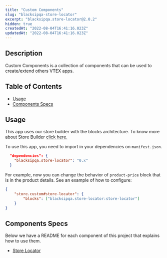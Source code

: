 ```yaml
---
title: "Custom Components"
slug: "blacksipqa-store-locator"
excerpt: "blacksipqa.store-locator@2.0.2"
hidden: true
createdAt: "2022-08-04T16:41:16.023Z"
updatedAt: "2022-08-04T16:41:16.023Z"
---
```

## Description

Custom Components is a collection of components that can be used to create/extend others VTEX apps.

## Table of Contents

-   [Usage](#usage)
-   [Components Specs](#components-specs)

## Usage

This app uses our store builder with the blocks architecture. To know more about Store Builder [click here.](https://help.vtex.com/en/tutorial/understanding-storebuilder-and-stylesbuilder#structuring-and-configuring-our-store-with-object-object)

To use this app, you need to import in your dependencies on `manifest.json`.

```json
  "dependencies": {
    "blacksipqa.store-locator": "0.x"
  }
```

For example, now you can change the behavior of `product-price` block that is in the product details. See an example of how to configure:

```json
{
    "store.custom#store-locator": {
        "blocks": ["blacksipqa.store-locator:store-locator"]
    }
}
```

## Components Specs

Below we have a README for each component of this project that explains how to use them.

-   [Store Locator](StoreLocator.md)